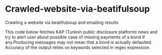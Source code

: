 # Crawled-website-via-beatifulsoup
Crawling a website via beatifulsoup and emailing results

This code below fetches KAP (Turkish public disclosure platform) news and try to alert user about possible case of missing payments of a bond if any.Producing messages may not mean that a bond is actually defaulted. Accuracy of the output relies on keywords selected
in regex expression.

